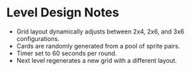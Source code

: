 # Level Design Notes 

- Grid layout dynamically adjusts between 2x4, 2x6, and 3x6 configurations.
- Cards are randomly generated from a pool of sprite pairs.
- Timer set to 60 seconds per round.
- Next level regenerates a new grid with a different layout.
